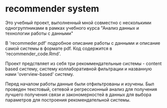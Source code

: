 # recommender system
Это учебный проект, выполненный мной совместно с несколькими одногруппниками в рамках учебного курса "Анализ данных и технологии работы с данными"

В 'recommeder.pdf' подробное описание работы с данными и описание самой системы в формате pdf. 
Код содержится в 'recommender_code.Rmd'.

Проект предствляет из себя три рекоммендательные системы - content based систему, систему коллаборативной фильтрации и названную нами 'overview-based' систему.

Перед началом работы данные были отфильтрованы и изучены. Был проведен текстовый, сетевой и регрессионный анализ для получения лучшего получения связи и закономерностей в данных для выбора параметров для построения рекомендательной системы.

